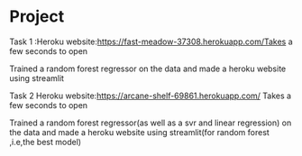 # Project
Task 1 :Heroku website:https://fast-meadow-37308.herokuapp.com/Takes a few seconds to open

Trained a random forest regressor on the data and made a heroku website using streamlit

Task 2 Heroku website:https://arcane-shelf-69861.herokuapp.com/ Takes a few seconds to open 

Trained a random forest regressor(as well as a svr and linear regression) on the data and made a heroku website using streamlit(for random forest ,i.e,the best model)
